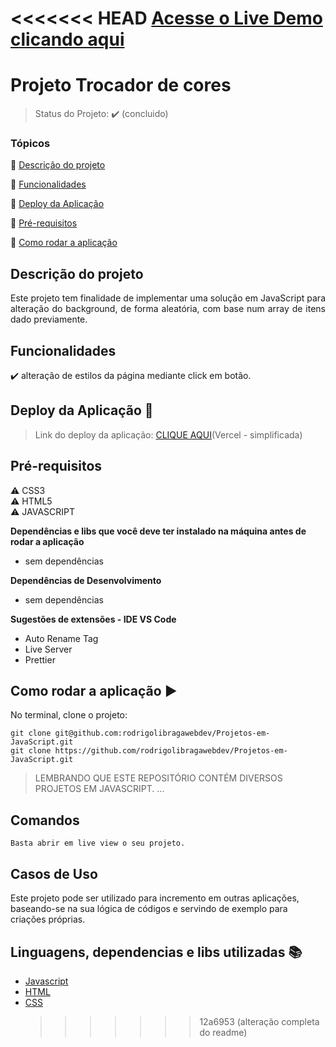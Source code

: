 <<<<<<< HEAD
<a target="_blank" href="https://projeto-trocador-de-cores.vercel.app">Acesse o Live Demo clicando aqui</a>
=======

<h1>Projeto Trocador de cores</h1>

<p align="center">
  
</p>

> Status do Projeto: :heavy_check_mark: (concluido)

<!-- > Status do Proheto: :large_orange_circle: (em andamento) -->

### Tópicos

:small_blue_diamond: [Descrição do projeto](#descrição-do-projeto)

:small_blue_diamond: [Funcionalidades](#funcionalidades)

:small_blue_diamond: [Deploy da Aplicação](#deploy-da-aplicação-dash)

:small_blue_diamond: [Pré-requisitos](#pré-requisitos)

:small_blue_diamond: [Como rodar a aplicação](#como-rodar-a-aplicação-arrow_forward)

## Descrição do projeto

<p align="justify">
  Este projeto tem finalidade de implementar uma solução em JavaScript para alteração do background, de forma aleatória, com base num array de itens dado previamente.
</p>

## Funcionalidades

:heavy_check_mark: alteração de estilos da página mediante click em botão.

## Deploy da Aplicação :dash:

> Link do deploy da aplicação: <a href="https://projeto-trocador-de-cores.vercel.app">CLIQUE AQUI</a>(Vercel - simplificada)

## Pré-requisitos

:warning: CSS3<br>
:warning: HTML5<br>
:warning: JAVASCRIPT<br>

<strong>Dependências e libs que você deve ter instalado na máquina antes de rodar a aplicação</strong>

- sem dependências

<strong>Dependências de Desenvolvimento</strong>

- sem dependências

<strong>Sugestões de extensões - IDE VS Code</strong>

- Auto Rename Tag
- Live Server
- Prettier

## Como rodar a aplicação :arrow_forward:

No terminal, clone o projeto:

```
git clone git@github.com:rodrigolibragawebdev/Projetos-em-JavaScript.git
git clone https://github.com/rodrigolibragawebdev/Projetos-em-JavaScript.git
```

> LEMBRANDO QUE ESTE REPOSITÓRIO CONTÉM DIVERSOS PROJETOS EM JAVASCRIPT.
> ...

## Comandos

```
Basta abrir em live view o seu projeto.
```

## Casos de Uso

Este projeto pode ser utilizado para incremento em outras aplicações, baseando-se na sua lógica de códigos e servindo de exemplo para criações próprias.

## Linguagens, dependencias e libs utilizadas :books:

- [Javascript](#)
- [HTML](#)
- [CSS](#)
  > > > > > > > 12a6953 (alteração completa do readme)
